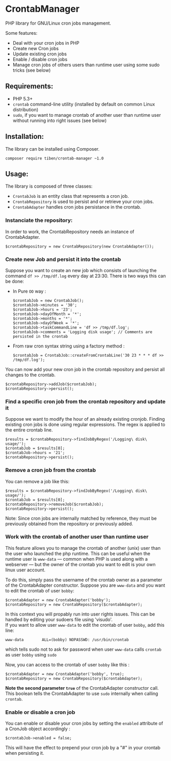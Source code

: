 CrontabManager
==============

PHP library for GNU/Linux cron jobs management.

Some features:

-   Deal with your cron jobs in PHP
-   Create new Cron jobs
-   Update existing cron jobs
-   Enable / disable cron jobs
-   Manage cron jobs of others users than runtime user using some sudo
    tricks (see below)

Requirements:
-------------

-   PHP 5.3+
-   `crontab` command-line utility (installed by default on common Linux
    distribution)
-   `sudo`, if you want to manage crontab of another user than runtime
    user without running into right issues (see below)

Installation:
-------------

The library can be installed using Composer.

    composer require tiben/crontab-manager ~1.0

Usage:
------

The library is composed of three classes:

-   `CrontabJob` is an entity class that represents a cron job.
-   `CrontabRepository` is used to persist and or retrieve your cron
    jobs.
-   `CrontabAdapter` handles cron jobs persistance in the crontab.

### Instanciate the repository:

In order to work, the CrontabRepository needs an instance of
CrontabAdapter.

``` {.php}
$crontabRepository = new CrontabRepository(new CrontabAdapter());
```

### Create new Job and persist it into the crontab

Suppose you want to create an new job which consists of launching the
command `df >> /tmp/df.log` every day at 23:30. There is two ways this
can be done:

-   In Pure `OO` way :

    ``` {.php}
    $crontabJob = new CrontabJob();
    $crontabJob->minutes = '30';
    $crontabJob->hours = '23';
    $crontabJob->dayOfMonth = '*';
    $crontabJob->months = '*';
    $crontabJob->dayOfWeek = '*';
    $crontabJob->taskCommandLine = 'df >> /tmp/df.log';
    $crontabJob->comments = 'Logging disk usage'; // Comments are persisted in the crontab
    ```

-   From raw cron syntax string using a factory method :

    ``` {.php}
    $crontabJob = CrontabJob::createFromCrontabLine('30 23 * * * df >> /tmp/df.log');
    ```

You can now add your new cron job in the crontab repository and persist
all changes to the crontab.

``` {.php}
$crontabRepository->addJob($crontabJob);
$crontabRepository->persist();
```

### Find a specific cron job from the crontab repository and update it

Suppose we want to modify the hour of an already existing cronjob.
Finding existing cron jobs is done using regular expressions. The regex
is applied to the entire crontab line.

``` {.php}
$results = $crontabRepository->findJobByRegex('/Logging\ disk\ usage/');
$crontabJob = $results[0];
$crontabJob->hours = '21';
$crontabRepository->persist();
```

### Remove a cron job from the crontab

You can remove a job like this:

``` {.php}
$results = $crontabRepository->findJobByRegex('/Logging\ disk\ usage/');
$crontabJob = $results[0];
$crontabRepository->removeJob($crontabJob);
$crontabRepository->persist();
```

Note: Since cron jobs are internally matched by reference, they must be
previously obtained from the repository or previously added.

### Work with the crontab of another user than runtime user

This feature allows you to manage the crontab of another (unix) user
than the user who launched the php runtime. This can be useful when the
runtime user is `www-data` — common when PHP is used along with a
webserver — but the owner of the crontab you want to edit is your own
linux user account.

To do this, simply pass the username of the crontab owner as a parameter
of the CrontabAdapter constructor. Suppose you are `www-data` and you
want to edit the crontab of user `bobby`:

``` {.php}
$crontabAdapter = new CrontabAdapter('bobby');
$crontabRepository = new CrontabRepository($crontabAdapter);
```

In this context you will propably run into user rights issues. This can
be handled by editing your sudoers file using 'visudo'.\
If you want to allow user `www-data` to edit the crontab of user
`bobby`, add this line:

    www-data        ALL=(bobby) NOPASSWD: /usr/bin/crontab

which tells sudo not to ask for password when user `www-data` calls
`crontab` as user `bobby` using `sudo`

Now, you can access to the crontab of user `bobby` like this :

``` {.php}
$crontabAdapter = new CrontabAdapter('bobby', true);
$crontabRepository = new CrontabRepository($crontabAdapter);
```

**Note the second parameter `true`** of the CrontabAdapter constructor
call. This boolean tells the CrontabAdapter to use `sudo` internally
when calling `crontab`.

### Enable or disable a cron job

You can enable or disable your cron jobs by setting the `enabled`
attribute of a CronJob object accordingly :

``` {.php}
$crontabJob->enabled = false;
```

This will have the effect to prepend your cron job by a "\#" in your
crontab when persisting it.
